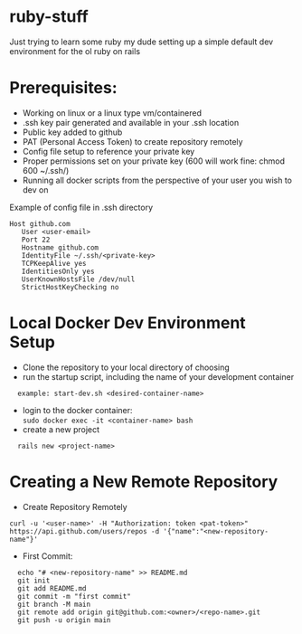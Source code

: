 # ruby-stuff
Just trying to learn some ruby my dude
setting up a simple default dev environment for the ol ruby on rails

# Prerequisites:
  - Working on linux or a linux type vm/containered <br> 
  - .ssh key pair generated and available in your .ssh location <br> 
  - Public key added to github  <br> 
  - PAT (Personal Access Token) to create repository remotely <br> 
  - Config file setup to reference your private key <br> 
  - Proper permissions set on your private key (600 will work fine: chmod 600 ~/.ssh/<private-key>) <br> 
  - Running all docker scripts from the perspective of your user you wish to dev on <br> 
  
Example of config file in .ssh directory
  
 ```
 Host github.com
    User <user-email>
    Port 22
    Hostname github.com
    IdentityFile ~/.ssh/<private-key>
    TCPKeepAlive yes
    IdentitiesOnly yes
    UserKnownHostsFile /dev/null
    StrictHostKeyChecking no
```
    
# Local Docker Dev Environment Setup

  
- Clone the repository to your local directory of choosing
- run the startup script, including the name of your development container
```
  example: start-dev.sh <desired-container-name>
```
- login to the docker container: <br>
``
  sudo docker exec -it <container-name> bash
``
- create a new project
```
  rails new <project-name>
```
  
# Creating a New Remote Repository
- Create Repository Remotely
```
curl -u '<user-name>' -H "Authorization: token <pat-token>" https://api.github.com/users/repos -d '{"name":"<new-repository-name"}'
```
- First Commit:
```
  echo "# <new-repository-name" >> README.md
  git init
  git add README.md
  git commit -m "first commit"
  git branch -M main
  git remote add origin git@github.com:<owner>/<repo-name>.git
  git push -u origin main
```
  
